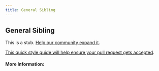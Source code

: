 ```yaml
---
title: General Sibling
---
```


## General Sibling

This is a stub. [Help our community expand it](https://github.com/freecodecamp/guides/tree/master/src/pages/articles/css/selectors/general/general-sibling/index.md).

[This quick style guide will help ensure your pull request gets accepted](https://github.com/freeCodeCamp/guides/blob/master/README.md).

<!-- The article goes here, in GitHub-flavored Markdown. Feel free to add YouTube videos, images, and CodePen/JSBin embeds  -->

#### More Information:
<!-- Please add any articles you think might be helpful to read before writing the article -->


